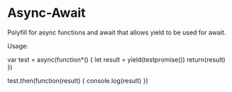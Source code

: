 # Async-Await
Polyfill for async functions and await that allows yield to be used for await.

Usage:

var test = async(function*() {
 let result = yield(testpromise())
 return(result)
})

test.then(function(result) {
 console.log(result)
})

